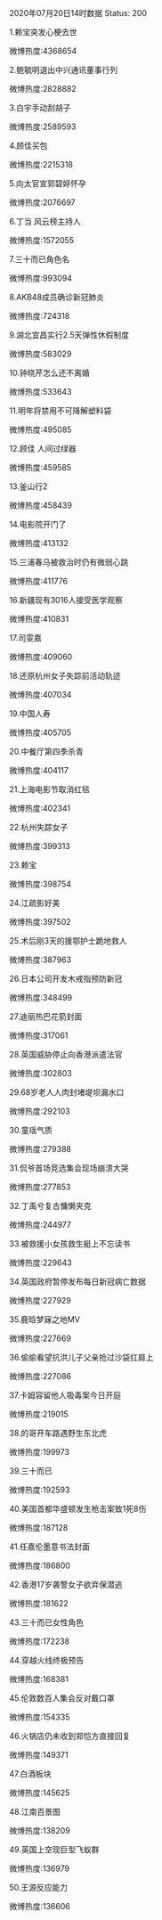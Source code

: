 2020年07月20日14时数据
Status: 200

1.赖宝突发心梗去世

微博热度:4368654

2.鲍毓明退出中兴通讯董事行列

微博热度:2828882

3.白宇手动刮胡子

微博热度:2589593

4.顾佳买包

微博热度:2215318

5.向太官宣郭碧婷怀孕

微博热度:2076697

6.丁当 风云榜主持人

微博热度:1572055

7.三十而已角色名

微博热度:993094

8.AKB48成员确诊新冠肺炎

微博热度:724318

9.湖北宜昌实行2.5天弹性休假制度

微博热度:583029

10.钟晓芹怎么还不离婚

微博热度:533643

11.明年将禁用不可降解塑料袋

微博热度:495085

12.顾佳 人间过绿器

微博热度:459585

13.釜山行2

微博热度:458439

14.电影院开门了

微博热度:413132

15.三浦春马被救治时仍有微弱心跳

微博热度:411776

16.新疆现有3016人接受医学观察

微博热度:410831

17.司雯嘉

微博热度:409060

18.还原杭州女子失踪前活动轨迹

微博热度:407034

19.中国人寿

微博热度:405705

20.中餐厅第四季杀青

微博热度:404117

21.上海电影节取消红毯

微博热度:402341

22.杭州失踪女子

微博热度:399313

23.赖宝

微博热度:398754

24.江疏影好美

微博热度:397502

25.术后刚3天的援鄂护士跪地救人

微博热度:387963

26.日本公司开发木戒指预防新冠

微博热度:348499

27.迪丽热巴花箭封面

微博热度:317061

28.英国威胁停止向香港派遣法官

微博热度:302803

29.68岁老人人肉封堵堤坝漏水口

微博热度:292103

30.童瑶气质

微博热度:279388

31.侃爷首场竞选集会现场崩溃大哭

微博热度:277853

32.丁禹兮复古慵懒夹克

微博热度:244977

33.被救援小女孩救生艇上不忘读书

微博热度:229643

34.英国政府暂停发布每日新冠病亡数据

微博热度:227929

35.鹿晗梦寐之地MV

微博热度:227669

36.偷偷看望抗洪儿子父亲抢过沙袋扛肩上

微博热度:227086

37.卡姆容留他人吸毒案今日开庭

微博热度:219015

38.的哥开车路遇野生东北虎

微博热度:199973

39.三十而已

微博热度:192593

40.美国首都华盛顿发生枪击案致1死8伤

微博热度:187128

41.任嘉伦墨意书法封面

微博热度:186800

42.香港17岁袭警女子欲弃保潜逃

微博热度:181622

43.三十而已女性角色

微博热度:172238

44.穿越火线终极预告

微博热度:168381

45.伦敦数百人集会反对戴口罩

微博热度:154335

46.火锅店仍未收到郑恺方直接回复

微博热度:149371

47.白酒板块

微博热度:145625

48.江南百景图

微博热度:138209

49.英国上空现巨型飞蚁群

微博热度:136979

50.王源反应能力

微博热度:136606


